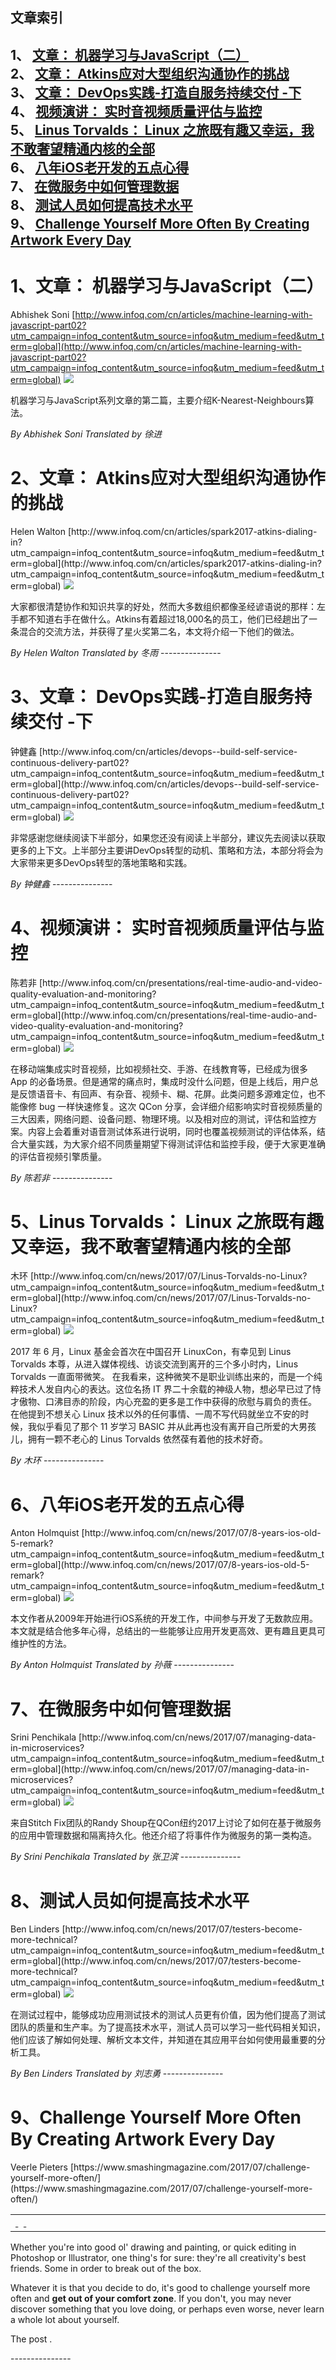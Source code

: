 ## 文章索引
1、 <a href="#1文章-机器学习与javascript二" >文章： 机器学习与JavaScript（二）</a><br/>
2、 <a href="#2文章-atkins应对大型组织沟通协作的挑战" >文章： Atkins应对大型组织沟通协作的挑战</a><br/>
3、 <a href="#3文章-devops实践-打造自服务持续交付--下" >文章： DevOps实践-打造自服务持续交付 -下</a><br/>
4、 <a href="#4视频演讲-实时音视频质量评估与监控" >视频演讲： 实时音视频质量评估与监控</a><br/>
5、 <a href="#5linus-torvalds-linux-之旅既有趣又幸运我不敢奢望精通内核的全部" >Linus Torvalds： Linux 之旅既有趣又幸运，我不敢奢望精通内核的全部</a><br/>
6、 <a href="#6八年ios老开发的五点心得" >八年iOS老开发的五点心得</a><br/>
7、 <a href="#7在微服务中如何管理数据" >在微服务中如何管理数据</a><br/>
8、 <a href="#8测试人员如何提高技术水平" >测试人员如何提高技术水平</a><br/>
9、 <a href="#9challenge-yourself-more-often-by-creating-artwork-every-day" >Challenge Yourself More Often By Creating Artwork Every Day</a><br/><h1 id="#title_0" >1、文章： 机器学习与JavaScript（二）</h1>
Abhishek Soni
[http://www.infoq.com/cn/articles/machine-learning-with-javascript-part02?utm_campaign=infoq_content&utm_source=infoq&utm_medium=feed&utm_term=global](http://www.infoq.com/cn/articles/machine-learning-with-javascript-part02?utm_campaign=infoq_content&utm_source=infoq&utm_medium=feed&utm_term=global)
<img src="http://www.infoq.com/resource/articles/machine-learning-with-javascript-part02/zh/smallimage/logo (23).jpg"/><p>机器学习与JavaScript系列文章的第二篇，主要介绍K-Nearest-Neighbours算法。</p> <i>By Abhishek Soni</i> <i> Translated by 徐进</i>
---------------
<h1 id="#title_1" >2、文章： Atkins应对大型组织沟通协作的挑战</h1>
Helen Walton
[http://www.infoq.com/cn/articles/spark2017-atkins-dialing-in?utm_campaign=infoq_content&utm_source=infoq&utm_medium=feed&utm_term=global](http://www.infoq.com/cn/articles/spark2017-atkins-dialing-in?utm_campaign=infoq_content&utm_source=infoq&utm_medium=feed&utm_term=global)
<img src="http://www.infoq.com/resource/articles/spark2017-atkins-dialing-in/zh/headerimage/GettyImages-465290867.jpg"/><p>大家都很清楚协作和知识共享的好处，然而大多数组织都像圣经谚语说的那样：左手都不知道右手在做什么。Atkins有着超过18,000名的员工，他们已经趟出了一条混合的交流方法，并获得了星火奖第二名，本文将介绍一下他们的做法。</p> <i>By Helen Walton</i> <i> Translated by 冬雨</i>
---------------
<h1 id="#title_2" >3、文章： DevOps实践-打造自服务持续交付 -下</h1>
钟健鑫
[http://www.infoq.com/cn/articles/devops--build-self-service-continuous-delivery-part02?utm_campaign=infoq_content&utm_source=infoq&utm_medium=feed&utm_term=global](http://www.infoq.com/cn/articles/devops--build-self-service-continuous-delivery-part02?utm_campaign=infoq_content&utm_source=infoq&utm_medium=feed&utm_term=global)
<img src="http://www.infoq.com/resource/articles/devops--build-self-service-continuous-delivery-part02/zh/smallimage/HiRes (2).jpg"/><p>非常感谢您继续阅读下半部分，如果您还没有阅读上半部分，建议先去阅读以获取更多的上下文。上半部分主要讲DevOps转型的动机、策略和方法，本部分将会为大家带来更多DevOps转型的落地策略和实践。</p> <i>By 钟健鑫</i>
---------------
<h1 id="#title_3" >4、视频演讲： 实时音视频质量评估与监控</h1>
陈若非
[http://www.infoq.com/cn/presentations/real-time-audio-and-video-quality-evaluation-and-monitoring?utm_campaign=infoq_content&utm_source=infoq&utm_medium=feed&utm_term=global](http://www.infoq.com/cn/presentations/real-time-audio-and-video-quality-evaluation-and-monitoring?utm_campaign=infoq_content&utm_source=infoq&utm_medium=feed&utm_term=global)
<img src="http://www.infoq.com/resource/presentations/real-time-audio-and-video-quality-evaluation-and-monitoring/zh/mediumimage/chenruofei270.jpg"/><p>在移动端集成实时音视频，比如视频社交、手游、在线教育等，已经成为很多 App 的必备场景。但是通常的痛点时，集成时没什么问题，但是上线后，用户总是反馈语音卡、有回声、有杂音、视频卡、糊、花屏。此类问题多源难定位，也不能像修 bug 一样快速修复。这次 QCon 分享，会详细介绍影响实时音视频质量的三大因素，网络问题、设备问题、物理环境。以及相对应的测试，评估和监控方案。内容上会着重对语音测试体系进行说明，同时也覆盖视频测试的评估体系，结合大量实践，为大家介绍不同质量期望下得测试评估和监控手段，便于大家更准确的评估音视频引擎质量。</p> <i>By 陈若非</i>
---------------
<h1 id="#title_4" >5、Linus Torvalds： Linux 之旅既有趣又幸运，我不敢奢望精通内核的全部</h1>
木环
[http://www.infoq.com/cn/news/2017/07/Linus-Torvalds-no-Linux?utm_campaign=infoq_content&utm_source=infoq&utm_medium=feed&utm_term=global](http://www.infoq.com/cn/news/2017/07/Linus-Torvalds-no-Linux?utm_campaign=infoq_content&utm_source=infoq&utm_medium=feed&utm_term=global)
<img src="http://www.infoq.com/styles/i/logo_bigger.jpg"/><p>2017 年 6 月，Linux 基金会首次在中国召开 LinuxCon，有幸见到 Linus Torvalds 本尊，从进入媒体视线、访谈交流到离开的三个多小时内，Linus Torvalds 一直面带微笑。 在我看来，这种微笑不是职业训练出来的，而是一个纯粹技术人发自内心的表达。这位名扬 IT 界二十余载的神级人物，想必早已过了恃才傲物、口沸目赤的阶段，内心充盈的更多是工作中获得的欣慰与肩负的责任。 在他提到不想关心 Linux 技术以外的任何事情、一周不写代码就坐立不安的时候，我似乎看见了那个 11 岁学习 BASIC 并从此再也没有离开自己所爱的大男孩儿，拥有一颗不老心的 Linus Torvalds 依然葆有着他的技术好奇。</p> <i>By 木环</i>
---------------
<h1 id="#title_5" >6、八年iOS老开发的五点心得</h1>
Anton Holmquist
[http://www.infoq.com/cn/news/2017/07/8-years-ios-old-5-remark?utm_campaign=infoq_content&utm_source=infoq&utm_medium=feed&utm_term=global](http://www.infoq.com/cn/news/2017/07/8-years-ios-old-5-remark?utm_campaign=infoq_content&utm_source=infoq&utm_medium=feed&utm_term=global)
<img src="http://www.infoq.com/styles/i/logo_bigger.jpg"/><p>本文作者从2009年开始进行iOS系统的开发工作，中间参与开发了无数款应用。本文就是结合他多年心得，总结出的一些能够让应用开发更高效、更有趣且更具可维护性的方法。</p> <i>By Anton Holmquist</i> <i> Translated by 孙薇</i>
---------------
<h1 id="#title_6" >7、在微服务中如何管理数据</h1>
Srini Penchikala
[http://www.infoq.com/cn/news/2017/07/managing-data-in-microservices?utm_campaign=infoq_content&utm_source=infoq&utm_medium=feed&utm_term=global](http://www.infoq.com/cn/news/2017/07/managing-data-in-microservices?utm_campaign=infoq_content&utm_source=infoq&utm_medium=feed&utm_term=global)
<img src="http://www.infoq.com/styles/i/logo_bigger.jpg"/><p>来自Stitch Fix团队的Randy Shoup在QCon纽约2017上讨论了如何在基于微服务的应用中管理数据和隔离持久化。他还介绍了将事件作为微服务的第一类构造。</p> <i>By Srini Penchikala</i> <i> Translated by 张卫滨</i>
---------------
<h1 id="#title_7" >8、测试人员如何提高技术水平</h1>
Ben Linders
[http://www.infoq.com/cn/news/2017/07/testers-become-more-technical?utm_campaign=infoq_content&utm_source=infoq&utm_medium=feed&utm_term=global](http://www.infoq.com/cn/news/2017/07/testers-become-more-technical?utm_campaign=infoq_content&utm_source=infoq&utm_medium=feed&utm_term=global)
<img src="http://www.infoq.com/styles/i/logo_bigger.jpg"/><p>在测试过程中，能够成功应用测试技术的测试人员更有价值，因为他们提高了测试团队的质量和生产率。为了提高技术水平，测试人员可以学习一些代码相关知识，他们应该了解如何处理、解析文本文件，并知道在其应用平台如何使用最重要的分析工具。</p> <i>By Ben Linders</i> <i> Translated by 刘志勇</i>
---------------
<h1 id="#title_8" >9、Challenge Yourself More Often By Creating Artwork Every Day</h1>
Veerle Pieters
[https://www.smashingmagazine.com/2017/07/challenge-yourself-more-often/](https://www.smashingmagazine.com/2017/07/challenge-yourself-more-often/)
<table width="650">
	<tr>
		<td width="650">
			<div style="width:650px;">
				<img src="http://statisches.auslieferung.commindo-media-ressourcen.de/advertisement.gif" alt="" border="0"/>
				<br/>
				<a href="http://auslieferung.commindo-media-ressourcen.de/random.php?mode=target&collection=smashing-rss&position=1" target="_blank">
					<img src="http://auslieferung.commindo-media-ressourcen.de/random.php?mode=image&collection=smashing-rss&position=1" border="0" alt=""/>
				</a>
				&nbsp;
				<a href="http://auslieferung.commindo-media-ressourcen.de/random.php?mode=target&collection=smashing-rss&position=2" target="_blank">
					<img src="http://auslieferung.commindo-media-ressourcen.de/random.php?mode=image&collection=smashing-rss&position=2" border="0" alt=""/>
				</a>
				&nbsp;
				<a href="http://auslieferung.commindo-media-ressourcen.de/random.php?mode=target&collection=smashing-rss&position=3" target="_blank">
					<img src="http://auslieferung.commindo-media-ressourcen.de/random.php?mode=image&collection=smashing-rss&position=3" border="0" alt=""/>
				</a>
			</div>
		</td>
	</tr>
</table><p>Whether you're into good ol' drawing and painting, or quick editing in Photoshop or Illustrator, one thing's for sure: they're all creativity's best friends. Some  in order to break out of the box.</p>

<figure></figure>

<p>Whatever it is that you decide to do, it's good to challenge yourself more often and <strong>get out of your comfort zone</strong>. If you don't, you may never discover something that you love doing, or perhaps even worse, never learn a whole lot about yourself.</p> <p>The post .</p>
---------------